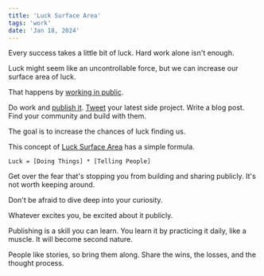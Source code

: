 ```yaml
---
title: 'Luck Surface Area'
tags: 'work'
date: 'Jan 18, 2024'
---
```


Every success takes a little bit of luck. Hard work alone isn't enough.

Luck might seem like an uncontrollable force, but we can increase our surface area of luck.

That happens by [working in public](https://www.swyx.io/learn-in-public).

Do work and [publish it](https://github.com/readme/guides/publishing-your-work). [Tweet](https://jxnl.github.io/blog/writing/2024/01/11/anatomy-of-a-tweet/) your latest side project. Write a blog post. Find your community and build with them.

The goal is to increase the chances of luck finding us.

This concept of [Luck Surface Area](https://www.codusoperandi.com/posts/increasing-your-luck-surface-area) has a simple formula.

```text
Luck = [Doing Things] * [Telling People]
```

Get over the fear that's stopping you from building and sharing publicly. It's not worth keeping around.

Don't be afraid to dive deep into your curiosity.

Whatever excites you, be excited about it publicly.

Publishing is a skill you can learn. You learn it by practicing it daily, like a muscle. It will become second nature.

People like stories, so bring them along. Share the wins, the losses, and the thought process.
